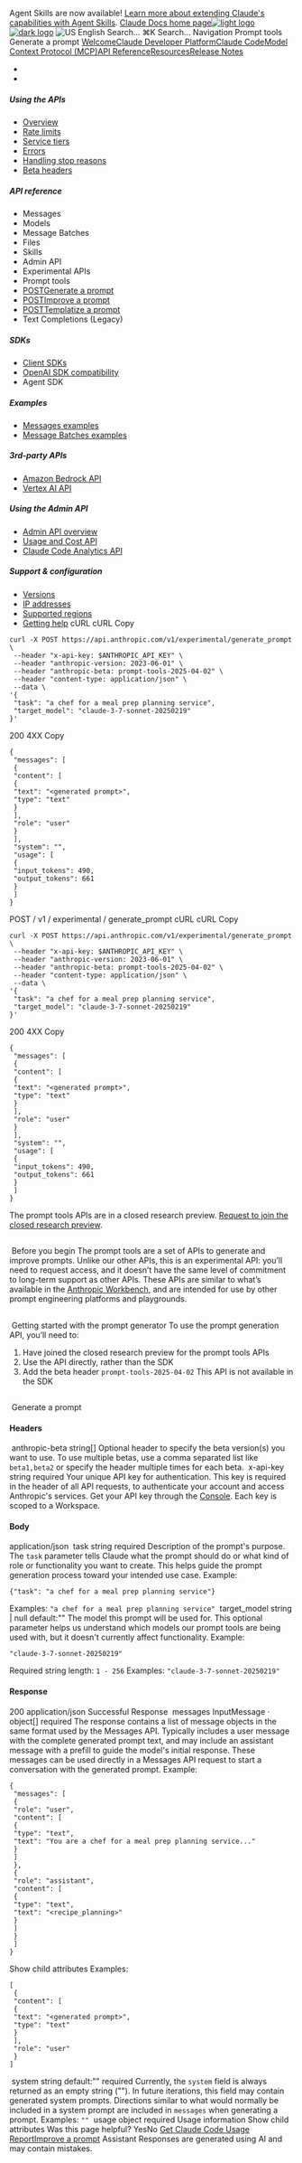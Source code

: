 Agent Skills are now available! [Learn more about extending Claude's capabilities with Agent Skills](/en/docs/agents-and-tools/agent-skills/overview).
[Claude Docs home page![light logo](https://mintcdn.com/anthropic-claude-docs/DcI2Ybid7ZEnFaf0/logo/light.svg?fit=max&auto=format&n=DcI2Ybid7ZEnFaf0&q=85&s=c877c45432515ee69194cb19e9f983a2)![dark logo](https://mintcdn.com/anthropic-claude-docs/DcI2Ybid7ZEnFaf0/logo/dark.svg?fit=max&auto=format&n=DcI2Ybid7ZEnFaf0&q=85&s=f5bb877be0cb3cba86cf6d7c88185216)](/)
![US](https://d3gk2c5xim1je2.cloudfront.net/flags/US.svg)
English
Search...
⌘K
Search...
Navigation
Prompt tools
Generate a prompt
[Welcome](/en/home)[Claude Developer Platform](/en/docs/intro)[Claude Code](/en/docs/claude-code/overview)[Model Context Protocol (MCP)](/en/docs/mcp)[API Reference](/en/api/messages)[Resources](/en/resources/overview)[Release Notes](/en/release-notes/overview)
* [](/en/docs/intro)
* [](/en/api/overview)
##### Using the APIs
 * [Overview](/en/api/overview)
 * [Rate limits](/en/api/rate-limits)
 * [Service tiers](/en/api/service-tiers)
 * [Errors](/en/api/errors)
 * [Handling stop reasons](/en/api/handling-stop-reasons)
 * [Beta headers](/en/api/beta-headers)
##### API reference
 * Messages
 * Models
 * Message Batches
 * Files
 * Skills
 * Admin API
 * Experimental APIs
 * Prompt tools
 * [POSTGenerate a prompt](/en/api/prompt-tools-generate)
 * [POSTImprove a prompt](/en/api/prompt-tools-improve)
 * [POSTTemplatize a prompt](/en/api/prompt-tools-templatize)
 * Text Completions (Legacy)
##### SDKs
 * [Client SDKs](/en/api/client-sdks)
 * [OpenAI SDK compatibility](/en/api/openai-sdk)
 * Agent SDK
##### Examples
 * [Messages examples](/en/api/messages-examples)
 * [Message Batches examples](/en/api/messages-batch-examples)
##### 3rd-party APIs
 * [Amazon Bedrock API](/en/api/claude-on-amazon-bedrock)
 * [Vertex AI API](/en/api/claude-on-vertex-ai)
##### Using the Admin API
 * [Admin API overview](/en/api/administration-api)
 * [Usage and Cost API](/en/api/usage-cost-api)
 * [Claude Code Analytics API](/en/api/claude-code-analytics-api)
##### Support & configuration
 * [Versions](/en/api/versioning)
 * [IP addresses](/en/api/ip-addresses)
 * [Supported regions](/en/api/supported-regions)
 * [Getting help](/en/api/getting-help)
cURL
cURL
Copy
```
curl -X POST https://api.anthropic.com/v1/experimental/generate_prompt \
 --header "x-api-key: $ANTHROPIC_API_KEY" \
 --header "anthropic-version: 2023-06-01" \
 --header "anthropic-beta: prompt-tools-2025-04-02" \
 --header "content-type: application/json" \
 --data \
'{
 "task": "a chef for a meal prep planning service",
 "target_model": "claude-3-7-sonnet-20250219"
}'
```
200
4XX
Copy
```
{
 "messages": [
 {
 "content": [
 {
 "text": "<generated prompt>",
 "type": "text"
 }
 ],
 "role": "user"
 }
 ],
 "system": "",
 "usage": [
 {
 "input_tokens": 490,
 "output_tokens": 661
 }
 ]
}
```
POST
/
v1
/
experimental
/
generate_prompt
cURL
cURL
Copy
```
curl -X POST https://api.anthropic.com/v1/experimental/generate_prompt \
 --header "x-api-key: $ANTHROPIC_API_KEY" \
 --header "anthropic-version: 2023-06-01" \
 --header "anthropic-beta: prompt-tools-2025-04-02" \
 --header "content-type: application/json" \
 --data \
'{
 "task": "a chef for a meal prep planning service",
 "target_model": "claude-3-7-sonnet-20250219"
}'
```
200
4XX
Copy
```
{
 "messages": [
 {
 "content": [
 {
 "text": "<generated prompt>",
 "type": "text"
 }
 ],
 "role": "user"
 }
 ],
 "system": "",
 "usage": [
 {
 "input_tokens": 490,
 "output_tokens": 661
 }
 ]
}
```
The prompt tools APIs are in a closed research preview. [Request to join the closed research preview](https://forms.gle/LajXBafpsf1SuJHp7).
## 
[​](#before-you-begin)
Before you begin
The prompt tools are a set of APIs to generate and improve prompts. Unlike our other APIs, this is an experimental API: you’ll need to request access, and it doesn’t have the same level of commitment to long-term support as other APIs. These APIs are similar to what’s available in the [Anthropic Workbench](https://console.anthropic.com/workbench), and are intended for use by other prompt engineering platforms and playgrounds.
## 
[​](#getting-started-with-the-prompt-generator)
Getting started with the prompt generator
To use the prompt generation API, you’ll need to:
 1. Have joined the closed research preview for the prompt tools APIs
 2. Use the API directly, rather than the SDK
 3. Add the beta header `prompt-tools-2025-04-02`
This API is not available in the SDK
## 
[​](#generate-a-prompt)
Generate a prompt
#### Headers
[​](#parameter-anthropic-beta)
anthropic-beta
string[]
Optional header to specify the beta version(s) you want to use.
To use multiple betas, use a comma separated list like `beta1,beta2` or specify the header multiple times for each beta.
[​](#parameter-x-api-key)
x-api-key
string
required
Your unique API key for authentication.
This key is required in the header of all API requests, to authenticate your account and access Anthropic's services. Get your API key through the [Console](https://console.anthropic.com/settings/keys). Each key is scoped to a Workspace.
#### Body
application/json
[​](#body-task)
task
string
required
Description of the prompt's purpose.
The `task` parameter tells Claude what the prompt should do or what kind of role or functionality you want to create. This helps guide the prompt generation process toward your intended use case.
Example:
```
{"task": "a chef for a meal prep planning service"}
```
Examples:
`"a chef for a meal prep planning service"`
[​](#body-target-model)
target_model
string | null
default:""
The model this prompt will be used for. This optional parameter helps us understand which models our prompt tools are being used with, but it doesn't currently affect functionality.
Example:
```
"claude-3-7-sonnet-20250219"
```
Required string length: `1 - 256`
Examples:
`"claude-3-7-sonnet-20250219"`
#### Response
200
application/json
Successful Response
[​](#response-messages)
messages
InputMessage · object[]
required
The response contains a list of message objects in the same format used by the Messages API. Typically includes a user message with the complete generated prompt text, and may include an assistant message with a prefill to guide the model's initial response.
These messages can be used directly in a Messages API request to start a conversation with the generated prompt.
Example:
```
{ 
 "messages": [ 
 { 
 "role": "user", 
 "content": [ 
 { 
 "type": "text", 
 "text": "You are a chef for a meal prep planning service..." 
 } 
 ] 
 }, 
 { 
 "role": "assistant", 
 "content": [ 
 { 
 "type": "text", 
 "text": "<recipe_planning>" 
 } 
 ] 
 } 
 ] 
}
```
Show child attributes
Examples:
```
[ 
 { 
 "content": [ 
 { 
 "text": "<generated prompt>", 
 "type": "text" 
 } 
 ], 
 "role": "user" 
 } 
]
```
[​](#response-system)
system
string
default:""
required
Currently, the `system` field is always returned as an empty string (""). In future iterations, this field may contain generated system prompts.
Directions similar to what would normally be included in a system prompt are included in `messages` when generating a prompt.
Examples:
`""`
[​](#response-usage)
usage
object
required
Usage information
Show child attributes
Was this page helpful?
YesNo
[Get Claude Code Usage Report](/en/api/admin-api/claude-code/get-claude-code-usage-report)[Improve a prompt](/en/api/prompt-tools-improve)
Assistant
Responses are generated using AI and may contain mistakes.